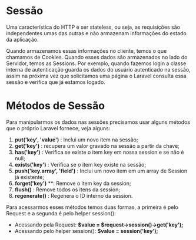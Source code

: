 # Sessão

Uma característica do HTTP é ser stateless, ou seja, as requisições são independentes umas das outras e não armazenam informações do estado da aplicação. 

Quando armazenamos essas informações no cliente, temos o que chamamos de Cookies. Quando esses dados são armazenados no lado do Servidor, temos as Sessions. Por exemplo, quando fazemos login a classe interna de autenticação guarda os dados do usuário autenticado na sessão, assim na próxima vez que solicitamos uma página o Laravel consulta essa sessão e verifica que já estamos logado.

# Métodos de Sessão

Para manipularmos os dados nas sessões precisamos usar alguns métodos que o próprio Laravel fornece, veja alguns:

1. **put('key', 'value')** : Inclui um novo item na sessão;
2. **get('key')** : recupera um valor gravado na sessão a partir da chave;
3. **has('key')** : Verifica se existe o item key em nossa session e se não é null;
4. **exists('key')** : Verifica se o item key existe na sessão;
5. **push('key.array', 'field')** : Inclui um novo item em um array de Session já existente;
6. **forget('key')** **: Remove o item key da session;
7. **flush()** : Remove todos os itens da session;
8. **regenerate()** : Regenera o ID interno da session.

Para acessarmos esses métodos temos duas formas, a primeira é pelo Request e a segunda é pelo helper session():

- Acessando pela Request: **$value = $request->session()->get('key');**
- Acessando pelo helper session(): **$value = session('key');**

